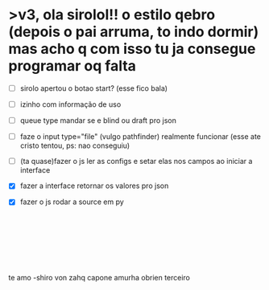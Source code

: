 

<h1> >v3, ola sirolol!! o estilo qebro (depois o pai arruma, to indo dormir) mas acho q com isso tu ja consegue programar oq falta </h1>

- [ ] sirolo apertou o botao start? (esse fico bala)

- [ ] izinho com informação de uso

- [ ] queue type mandar se e blind ou draft pro json

- [ ] faze o input type="file" (vulgo pathfinder) realmente funcionar (esse ate cristo tentou, ps: nao conseguiu) <br>

- [ ] (ta quase)fazer o  js ler as configs e setar elas nos campos ao iniciar a interface

- [x] fazer a interface retornar os valores pro json<br>

- [x] fazer o js rodar a source em py<br><br><br><br><br><br><br><br>

te amo -shiro von zahq capone amurha obrien terceiro 

